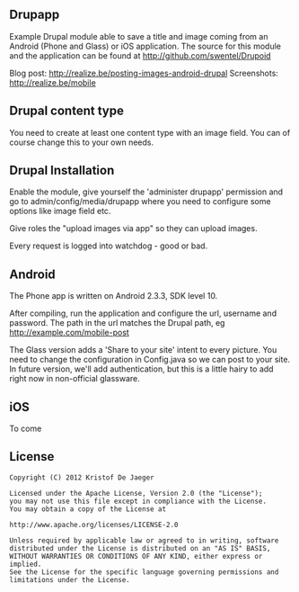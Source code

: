 
Drupapp
-------

Example Drupal module able to save a title and image coming from 
an Android (Phone and Glass) or iOS application. The source for this module and the application
can be found at http://github.com/swentel/Drupoid

Blog post: http://realize.be/posting-images-android-drupal
Screenshots: http://realize.be/mobile

Drupal content type
-------------------

You need to create at least one content type with an image field.
You can of course change this to your own needs.

Drupal Installation
-------------------
Enable the module, give yourself the 'administer drupapp' permission
and go to admin/config/media/drupapp where you need to configure
some options like image field etc.

Give roles the "upload images via app" so they can upload images.

Every request is logged into watchdog - good or bad.

Android
-------

The Phone app is written on Android 2.3.3, SDK level 10.

After compiling, run the application and configure
the url, username and password. The path in the url
matches the Drupal path, eg http://example.com/mobile-post

The Glass version adds a 'Share to your site' intent to every picture.
You need to change the configuration in Config.java so we can post
to your site. In future version, we'll add authentication, but this
is a little hairy to add right now in non-official glassware.

iOS
---
To come

License
-------

    Copyright (C) 2012 Kristof De Jaeger

    Licensed under the Apache License, Version 2.0 (the "License");
    you may not use this file except in compliance with the License.
    You may obtain a copy of the License at

    http://www.apache.org/licenses/LICENSE-2.0

    Unless required by applicable law or agreed to in writing, software
    distributed under the License is distributed on an "AS IS" BASIS,
    WITHOUT WARRANTIES OR CONDITIONS OF ANY KIND, either express or implied.
    See the License for the specific language governing permissions and
    limitations under the License.
